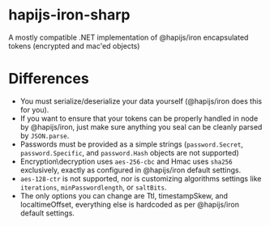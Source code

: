 # hapijs-iron-sharp
A mostly compatible .NET implementation of @hapijs/iron encapsulated tokens (encrypted and mac'ed objects)

# Differences

* You must serialize/deserialize your data yourself (@hapijs/iron does this for you).
* If you want to ensure that your tokens can be properly handled in node by @hapijs/iron, just make sure anything you seal can be cleanly parsed by `JSON.parse`.
* Passwords must be provided as a simple strings (`password.Secret`, `password.Specific`, and `password.Hash` objects are not supported)
* Encryption\decryption uses `aes-256-cbc` and Hmac uses `sha256` exclusively, exactly as configured in @hapijs/iron default settings. 
* `aes-128-ctr` is not supported, nor is customizing algorithms settings like `iterations`, `minPasswordlength`, or `saltBits`.
* The only options you can change are Ttl, timestampSkew, and localtimeOffset, everything else is hardcoded as per @hapijs/iron default settings.
